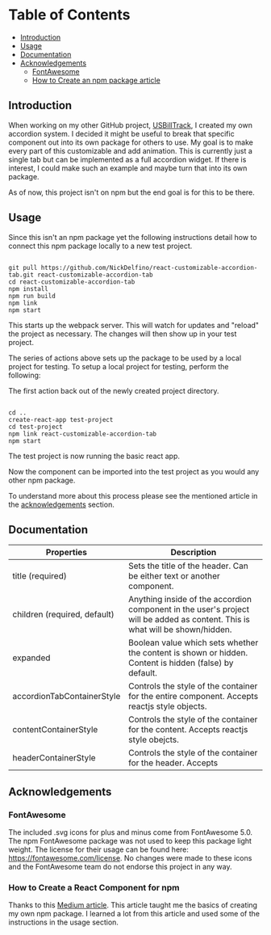 # Table of Contents

- [Introduction](#introduction)
- [Usage](#usage)
- [Documentation](#documentation)
- [Acknowledgements](#acknowledgements)
  - [FontAwesome](#fontawesome)
  - [How to Create an npm package article](#how-to-create-a-react-component-for-npm)

## Introduction

When working on my other GitHub project, [USBillTrack](https://github.com/NickDelfino/usbilltrack),
I created my own accordion system. I decided it might be useful
to break that specific component out into its own package for others to use. My goal is to make every part of
this customizable and add animation. This is currently just a single tab but can
be implemented as a full accordion widget. If there is interest, I could make such an example and maybe
turn that into its own package.

As of now, this project isn't on npm but the end goal is for this to be there.

## Usage

Since this isn't an npm package yet the following instructions detail how to connect
this npm package locally to a new test project.

<pre><code>
git pull https://github.com/NickDelfino/react-customizable-accordion-tab.git react-customizable-accordion-tab
cd react-customizable-accordion-tab
npm install
npm run build
npm link
npm start
</code></pre>

This starts up the webpack server. This will watch for updates and "reload" the project as necessary.
The changes will then show up in your test project.

The series of actions above sets up the package to be used by a local project for testing.
To setup a local project for testing, perform the following:

The first action back out of the newly created project directory.
<pre><code>
cd ..
create-react-app test-project
cd test-project
npm link react-customizable-accordion-tab
npm start
</code></pre>

The test project is now running the basic react app.

Now the component can be imported into the test project as you would any other npm package.

To understand more about this process please see the mentioned article in the [acknowledgements](#how-to-create-a-react-component-for-npm) section.

## Documentation
|Properties|Description|
|---|---|
|title (required)| Sets the title of the header. Can be either text or another component. |
|children (required, default)| Anything inside of the accordion component in the user's project will be added as content. This is what will be shown/hidden.|
|expanded | Boolean value which sets whether the content is shown or hidden. Content is hidden (false) by default.|
|accordionTabContainerStyle|Controls the style of the container for the entire component. Accepts reactjs style objects.|
|contentContainerStyle|Controls the style of the container for the content. Accepts reactjs style obejcts.|
|headerContainerStyle|Controls the style of the container for the header. Accepts |

## Acknowledgements

### FontAwesome
The included .svg icons for plus and minus come from FontAwesome 5.0. The npm FontAwesome package was not used to
keep this package light weight. The license for their usage can be found here: https://fontawesome.com/license.
No changes were made to these icons and the FontAwesome team do not endorse this project in any way.

### How to Create a React Component for npm
Thanks to this [Medium article](https://medium.com/@BrodaNoel/how-to-create-a-react-component-and-publish-it-in-npm-668ad7d363ce).
This article taught me the basics of creating my own npm package. I learned a lot from this article and used some of the instructions in the
usage section.
